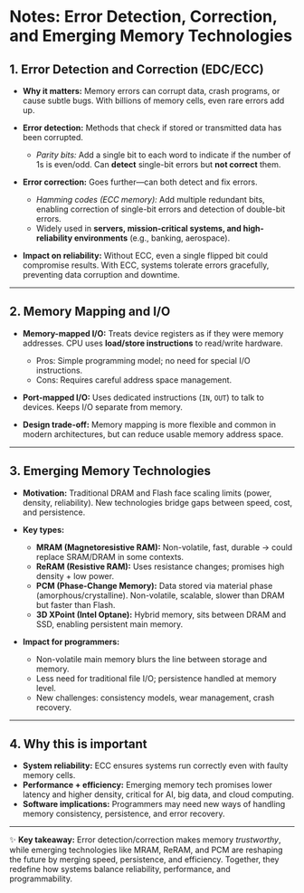 # Notes: Error Detection, Correction, and Emerging Memory Technologies

## 1. Error Detection and Correction (EDC/ECC)

* **Why it matters:** Memory errors can corrupt data, crash programs, or cause subtle bugs. With billions of memory cells, even rare errors add up.
* **Error detection:** Methods that check if stored or transmitted data has been corrupted.

  * *Parity bits:* Add a single bit to each word to indicate if the number of 1s is even/odd. Can **detect** single-bit errors but **not correct** them.
* **Error correction:** Goes further—can both detect and fix errors.

  * *Hamming codes (ECC memory):* Add multiple redundant bits, enabling correction of single-bit errors and detection of double-bit errors.
  * Widely used in **servers, mission-critical systems, and high-reliability environments** (e.g., banking, aerospace).
* **Impact on reliability:** Without ECC, even a single flipped bit could compromise results. With ECC, systems tolerate errors gracefully, preventing data corruption and downtime.

---

## 2. Memory Mapping and I/O

* **Memory-mapped I/O:** Treats device registers as if they were memory addresses. CPU uses **load/store instructions** to read/write hardware.

  * Pros: Simple programming model; no need for special I/O instructions.
  * Cons: Requires careful address space management.
* **Port-mapped I/O:** Uses dedicated instructions (`IN`, `OUT`) to talk to devices. Keeps I/O separate from memory.
* **Design trade-off:** Memory mapping is more flexible and common in modern architectures, but can reduce usable memory address space.

---

## 3. Emerging Memory Technologies

* **Motivation:** Traditional DRAM and Flash face scaling limits (power, density, reliability). New technologies bridge gaps between speed, cost, and persistence.
* **Key types:**

  * **MRAM (Magnetoresistive RAM):** Non-volatile, fast, durable → could replace SRAM/DRAM in some contexts.
  * **ReRAM (Resistive RAM):** Uses resistance changes; promises high density + low power.
  * **PCM (Phase-Change Memory):** Data stored via material phase (amorphous/crystalline). Non-volatile, scalable, slower than DRAM but faster than Flash.
  * **3D XPoint (Intel Optane):** Hybrid memory, sits between DRAM and SSD, enabling persistent main memory.
* **Impact for programmers:**

  * Non-volatile main memory blurs the line between storage and memory.
  * Less need for traditional file I/O; persistence handled at memory level.
  * New challenges: consistency models, wear management, crash recovery.

---

## 4. Why this is important

* **System reliability:** ECC ensures systems run correctly even with faulty memory cells.
* **Performance + efficiency:** Emerging memory tech promises lower latency and higher density, critical for AI, big data, and cloud computing.
* **Software implications:** Programmers may need new ways of handling memory consistency, persistence, and error recovery.

---

✨ **Key takeaway:**
Error detection/correction makes memory *trustworthy*, while emerging technologies like MRAM, ReRAM, and PCM are reshaping the future by merging speed, persistence, and efficiency. Together, they redefine how systems balance reliability, performance, and programmability.